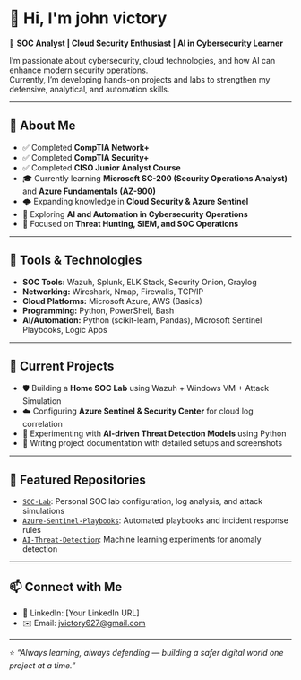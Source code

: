 # 👋 Hi, I'm john victory 

🎯 **SOC Analyst | Cloud Security Enthusiast | AI in Cybersecurity Learner**

I’m passionate about cybersecurity, cloud technologies, and how AI can enhance modern security operations.  
Currently, I’m developing hands-on projects and labs to strengthen my defensive, analytical, and automation skills.

---

## 🔐 About Me
- ✅ Completed **CompTIA Network+**  
- ✅ Completed **CompTIA Security+**  
- ✅ Completed **CISO Junior Analyst Course**  
- 🎓 Currently learning **Microsoft SC-200 (Security Operations Analyst)** and **Azure Fundamentals (AZ-900)**  
- 🌩️ Expanding knowledge in **Cloud Security & Azure Sentinel**  
- 🤖 Exploring **AI and Automation in Cybersecurity Operations**  
- 🧠 Focused on **Threat Hunting, SIEM, and SOC Operations**

---

## 🧰 Tools & Technologies
- **SOC Tools:** Wazuh, Splunk, ELK Stack, Security Onion, Graylog  
- **Networking:** Wireshark, Nmap, Firewalls, TCP/IP  
- **Cloud Platforms:** Microsoft Azure, AWS (Basics)  
- **Programming:** Python, PowerShell, Bash  
- **AI/Automation:** Python (scikit-learn, Pandas), Microsoft Sentinel Playbooks, Logic Apps  

---

## 🧪 Current Projects
- 🛡️ Building a **Home SOC Lab** using Wazuh + Windows VM + Attack Simulation  
- ☁️ Configuring **Azure Sentinel & Security Center** for cloud log correlation  
- 🤖 Experimenting with **AI-driven Threat Detection Models** using Python  
- 📘 Writing project documentation with detailed setups and screenshots  

---

## 📂 Featured Repositories
- [`SOC-Lab`](#): Personal SOC lab configuration, log analysis, and attack simulations  
- [`Azure-Sentinel-Playbooks`](#): Automated playbooks and incident response rules  
- [`AI-Threat-Detection`](#): Machine learning experiments for anomaly detection  

---

## 📫 Connect with Me
- 💼 LinkedIn: [Your LinkedIn URL]  
- ✉️ Email: jvictory627@gmail.com 

---

⭐ *“Always learning, always defending — building a safer digital world one project at a time.”*
